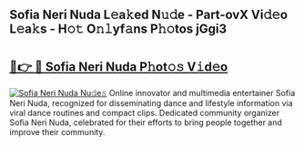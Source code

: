 ## Sofia Neri Nuda L𝚎a𝚔ed N𝚞𝚍e - Part-ovX Vi𝚍𝚎o L𝚎a𝚔s - H𝚘𝚝 O𝚗𝚕yf𝚊ns P𝚑𝚘tos jGgi3

# <h2><a href="http://kf5bbvo.oniu.top/?m=Sofia+Neri+Nuda">🔗👉 🔴 Sofia Neri Nuda P𝚑ot𝚘𝚜 V𝚒d𝚎o</a></h2>

[![Sofia Neri Nuda Nu𝚍e𝚜](https://i.imgur.com/0qMVB7G.gif)](http://kf5bbvo.oniu.top/?m=Sofia+Neri+Nuda)
Online innovator and multimedia entertainer Sofia Neri Nuda, recognized for disseminating dance and lifestyle information via viral dance routines and compact clips. Dedicated community organizer Sofia Neri Nuda, celebrated for their efforts to bring people together and improve their community.  
